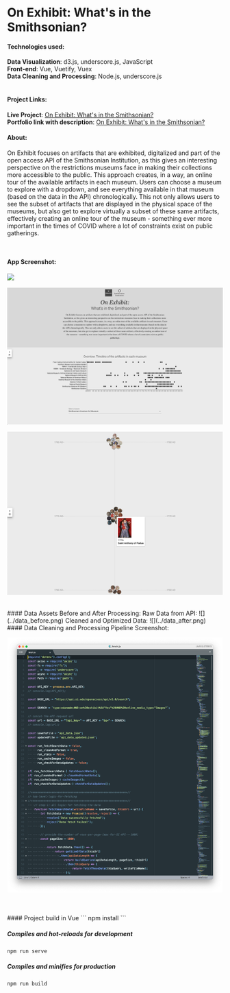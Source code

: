 # On Exhibit: What's in the Smithsonian?

#### Technologies used:
**Data Visualization**: d3.js, underscore.js, JavaScript<br>
**Front-end**: Vue, Vuetify, Vuex<br>
**Data Cleaning and Processing**: Node.js, underscore.js
<br>
<br>
#### Project Links:
**Live Project**: [On Exhibit: What's in the Smithsonian?](http://) <br>
**Portfolio link with description**: [On Exhibit: What's in the Smithsonian?](http://) 

#### About:
On Exhibit focuses on artifacts that are exhibited, digitalized and part of the open access API of the Smithsonian Institution, as this gives an interesting perspective on the restrictions museums face in making their collections more accessible to the public. This approach creates, in a way, an online tour of the available artifacts in each museum. Users can choose a museum to explore with a dropdown, and see everything available in that museum (based on the data in the API) chronologically. This not only allows users to see the subset of artifacts that are displayed in the physical space of the museums, but also get to explore virtually a subset of these same artifacts, effectively creating an online tour of the museum - something ever more important in the times of COVID where a lot of constraints exist on public gatherings.

<br>

#### App Screenshot:
![](../splash_page.png)

![](../overview.png)

![](../timeline.png)

<br>
#### Data Assets Before and After Processing:
Raw Data from API:
![](../data_before.png)
Cleaned and Optimized Data:
![](../data_after.png)
<br>
#### Data Cleaning and Processing Pipeline Screenshot:

![](../data_cleaning.png)

<br>
<br>
#### Project build in Vue
```
npm install
```

##### Compiles and hot-reloads for development
```
npm run serve
```

##### Compiles and minifies for production
```
npm run build
```